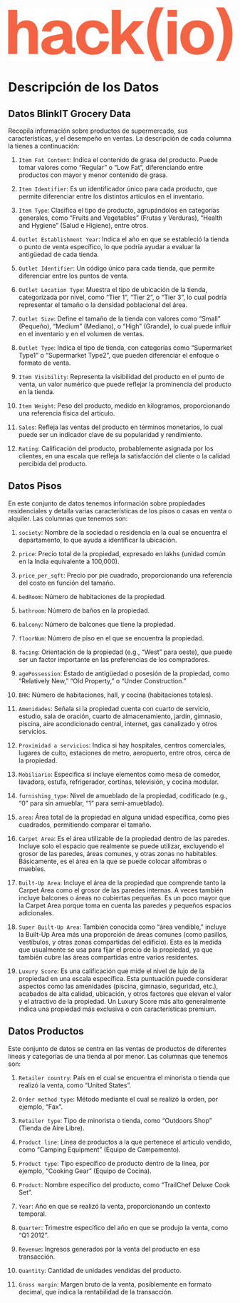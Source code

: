 <div style="text-align: center;">
  <img src="https://github.com/Hack-io-Data/Imagenes/blob/main/01-LogosHackio/logo_naranja@4x.png?raw=true" alt="esquema" />
</div>


# Descripción de los Datos

## Datos BlinkIT Grocery Data

Recopila información sobre productos de supermercado, sus características, y el desempeño en ventas. La descripción de cada columna la tienes a continuación: 

1.	`Item Fat Content`: Indica el contenido de grasa del producto. Puede tomar valores como “Regular” o “Low Fat”, diferenciando entre productos con mayor y menor contenido de grasa.

2.	`Item Identifier`: Es un identificador único para cada producto, que permite diferenciar entre los distintos artículos en el inventario.

3.	`Item Type`: Clasifica el tipo de producto, agrupándolos en categorías generales, como “Fruits and Vegetables” (Frutas y Verduras), “Health and Hygiene” (Salud e Higiene), entre otros.

4.	`Outlet Establishment Year`: Indica el año en que se estableció la tienda o punto de venta específico, lo que podría ayudar a evaluar la antigüedad de cada tienda.

5.	`Outlet Identifier`: Un código único para cada tienda, que permite diferenciar entre los puntos de venta.

6.	`Outlet Location Type`: Muestra el tipo de ubicación de la tienda, categorizada por nivel, como “Tier 1”, “Tier 2”, o “Tier 3”, lo cual podría representar el tamaño o la densidad poblacional del área.

7.	`Outlet Size`: Define el tamaño de la tienda con valores como “Small” (Pequeño), “Medium” (Mediano), o “High” (Grande), lo cual puede influir en el inventario y en el volumen de ventas.

8.	`Outlet Type`: Indica el tipo de tienda, con categorías como “Supermarket Type1” o “Supermarket Type2”, que pueden diferenciar el enfoque o formato de venta.

9.	`Item Visibility`: Representa la visibilidad del producto en el punto de venta, un valor numérico que puede reflejar la prominencia del producto en la tienda.

10.	`Item Weight`: Peso del producto, medido en kilogramos, proporcionando una referencia física del artículo.

11.	`Sales`: Refleja las ventas del producto en términos monetarios, lo cual puede ser un indicador clave de su popularidad y rendimiento.

12.	`Rating`: Calificación del producto, probablemente asignada por los clientes, en una escala que refleja la satisfacción del cliente o la calidad percibida del producto.

## Datos Pisos

En este conjunto de datos tenemos información sobre propiedades residenciales y detalla varias características de los pisos o casas en venta o alquiler. Las columnas que tenemos son: 


1.	`society`: Nombre de la sociedad o residencia en la cual se encuentra el departamento, lo que ayuda a identificar la ubicación.

2.	`price`: Precio total de la propiedad, expresado en lakhs (unidad común en la India equivalente a 100,000).

3.	`price_per_sqft`: Precio por pie cuadrado, proporcionando una referencia del costo en función del tamaño.

4.	`bedRoom`: Número de habitaciones de la propiedad.

5.	`bathroom`: Número de baños en la propiedad.

6.	`balcony`: Número de balcones que tiene la propiedad.

7.	`floorNum`: Número de piso en el que se encuentra la propiedad.

8.	`facing`: Orientación de la propiedad (e.g., “West” para oeste), que puede ser un factor importante en las preferencias de los compradores.

9.	`agePossession`: Estado de antigüedad o posesión de la propiedad, como “Relatively New,” “Old Property,” o “Under Construction.”

10.	`BHK`: Número de habitaciones, hall, y cocina (habitaciones totales).

11.	`Amenidades`: Señala si la propiedad cuenta con cuarto de servicio, estudio, sala de oración, cuarto de almacenamiento, jardín, gimnasio, piscina, aire acondicionado central, internet, gas canalizado y otros servicios.

12.	`Proximidad a servicios`: Indica si hay hospitales, centros comerciales, lugares de culto, estaciones de metro, aeropuerto, entre otros, cerca de la propiedad.

13.	`Mobiliario`: Especifica si incluye elementos como mesa de comedor, lavadora, estufa, refrigerador, cortinas, televisión, y cocina modular.

14.	`furnishing_type`: Nivel de amueblado de la propiedad, codificado (e.g., “0” para sin amueblar, “1” para semi-amueblado).

15.	`area`: Área total de la propiedad en alguna unidad específica, como pies cuadrados, permitiendo comparar el tamaño.

16.	`Carpet Area`: Es el área utilizable de la propiedad dentro de las paredes. Incluye solo el espacio que realmente se puede utilizar, excluyendo el grosor de las paredes, áreas comunes, y otras zonas no habitables. Básicamente, es el área en la que se puede colocar alfombras o muebles.

17.	`Built-Up Area`: Incluye el área de la propiedad que comprende tanto la Carpet Area como el grosor de las paredes internas. A veces también incluye balcones o áreas no cubiertas pequeñas. Es un poco mayor que la Carpet Area porque toma en cuenta las paredes y pequeños espacios adicionales.

18.	`Super Built-Up Area`: También conocida como “área vendible,” incluye la Built-Up Area más una proporción de áreas comunes (como pasillos, vestíbulos, y otras zonas compartidas del edificio). Esta es la medida que usualmente se usa para fijar el precio de la propiedad, ya que también cubre las áreas compartidas entre varios residentes.

19.	`Luxury Score`: Es una calificación que mide el nivel de lujo de la propiedad en una escala específica. Esta puntuación puede considerar aspectos como las amenidades (piscina, gimnasio, seguridad, etc.), acabados de alta calidad, ubicación, y otros factores que elevan el valor y el atractivo de la propiedad. Un Luxury Score más alto generalmente indica una propiedad más exclusiva o con características premium.

## Datos Productos

Este conjunto de datos se centra en las ventas de productos de diferentes líneas y categorías de una tienda al por menor. Las columnas que tenemos son:

1.	`Retailer country`: País en el cual se encuentra el minorista o tienda que realizó la venta, como “United States”.

2.	`Order method type`: Método mediante el cual se realizó la orden, por ejemplo, “Fax”.

3.	`Retailer type`: Tipo de minorista o tienda, como “Outdoors Shop” (Tienda de Aire Libre).

4.	`Product line`: Línea de productos a la que pertenece el artículo vendido, como “Camping Equipment” (Equipo de Campamento).

5.	`Product type`: Tipo específico de producto dentro de la línea, por ejemplo, “Cooking Gear” (Equipo de Cocina).

6.	`Product`: Nombre específico del producto, como “TrailChef Deluxe Cook Set”.

7.	`Year`: Año en que se realizó la venta, proporcionando un contexto temporal.

8.	`Quarter`: Trimestre específico del año en que se produjo la venta, como “Q1 2012”.

9.	`Revenue`: Ingresos generados por la venta del producto en esa transacción.

10.	`Quantity`: Cantidad de unidades vendidas del producto.

11.	`Gross margin`: Margen bruto de la venta, posiblemente en formato decimal, que indica la rentabilidad de la transacción.

